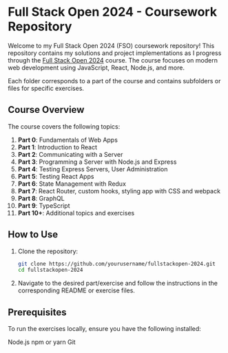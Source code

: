 # Full Stack Open 2024 - Coursework Repository

Welcome to my Full Stack Open 2024 (FSO) coursework repository! This repository contains my solutions and project implementations as I progress through the [Full Stack Open 2024](https://fullstackopen.com/) course. The course focuses on modern web development using JavaScript, React, Node.js, and more.

Each folder corresponds to a part of the course and contains subfolders or files for specific exercises.

## Course Overview

The course covers the following topics:

1. **Part 0**: Fundamentals of Web Apps  
2. **Part 1**: Introduction to React  
3. **Part 2**: Communicating with a Server  
4. **Part 3**: Programming a Server with Node.js and Express  
5. **Part 4**: Testing Express Servers, User Administration  
6. **Part 5**: Testing React Apps  
7. **Part 6**: State Management with Redux  
8. **Part 7**: React Router, custom hooks, styling app with CSS and webpack  
9. **Part 8**: GraphQL  
10. **Part 9**: TypeScript  
11. **Part 10+**: Additional topics and exercises  

## How to Use

1. Clone the repository:  
   ```bash
   git clone https://github.com/yourusername/fullstackopen-2024.git
   cd fullstackopen-2024
2. Navigate to the desired part/exercise and follow the instructions in the corresponding README or exercise files.


## Prerequisites
To run the exercises locally, ensure you have the following installed:

Node.js
npm or yarn
Git

